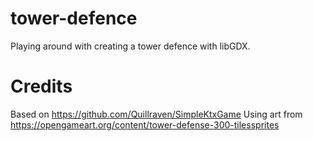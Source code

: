 # tower-defence
Playing around with creating a tower defence with libGDX.

# Credits
Based on https://github.com/Quillraven/SimpleKtxGame
Using art from https://opengameart.org/content/tower-defense-300-tilessprites
